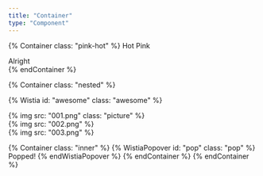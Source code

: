 ```yaml
---
title: "Container"
type: "Component"
---
```


{% Container class: "pink-hot" %}
  <span class="text">
    Hot Pink
  </span>
  <div class="other">
    Alright
  </div>
  <style>
    .body {
      color: pink;
    }
  </style>
  <script>alert("wut");</script>
{% endContainer %}

{% Container class: "nested" %}

  {% Wistia id: "awesome" class: "awesome" %}

  <div class="o-row">
    <div class="o-col-4">
      {% img src: "001.png" class: "picture" %}
    </div>
    <div class="o-col-4">
      {% img src: "002.png" %}
    </div>
    <div class="o-col-4">
      {% img src: "003.png" %}
    </div>
  </div>

  {% Container class: "inner" %}
    {% WistiaPopover id: "pop" class: "pop" %}
      Popped!
    {% endWistiaPopover %}
  {% endContainer %}
{% endContainer %}
